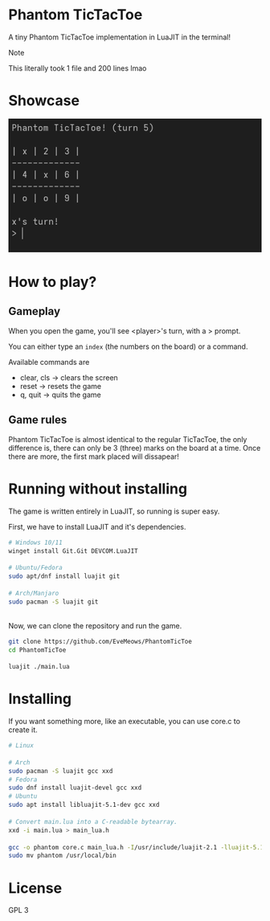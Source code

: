 # Phantom TicTacToe

A tiny Phantom TicTacToe implementation in LuaJIT in the terminal!

> [!NOTE]
> This literally took 1 file and 200 lines lmao

# Showcase
![show](./repo/showcase.png)

# How to play?
## Gameplay
When you open the game, you'll see \<player>'s turn, with a > prompt.

You can either type an `index` (the numbers on the board) or a command.

Available commands are
- clear, cls -> clears the screen
- reset -> resets the game
- q, quit -> quits the game

## Game rules
Phantom TicTacToe is almost identical to the regular TicTacToe, the only difference is, there can only be 3 (three) marks on the board at a time. Once there are more, the first mark placed will dissapear!

# Running without installing
The game is written entirely in LuaJIT, so running is super easy.

First, we have to install LuaJIT and it's dependencies.
```bash
# Windows 10/11
winget install Git.Git DEVCOM.LuaJIT

# Ubuntu/Fedora
sudo apt/dnf install luajit git

# Arch/Manjaro
sudo pacman -S luajit git
```
<br>
Now, we can clone the repository and run the game.

```bash
git clone https://github.com/EveMeows/PhantomTicToe
cd PhantomTicToe

luajit ./main.lua
```

# Installing
If you want something more, like an executable, you can use core.c to create it.

```bash
# Linux

# Arch
sudo pacman -S luajit gcc xxd
# Fedora
sudo dnf install luajit-devel gcc xxd
# Ubuntu
sudo apt install libluajit-5.1-dev gcc xxd

# Convert main.lua into a C-readable bytearray.
xxd -i main.lua > main_lua.h

gcc -o phantom core.c main_lua.h -I/usr/include/luajit-2.1 -lluajit-5.1 -lm
sudo mv phantom /usr/local/bin
```

# License
GPL 3

